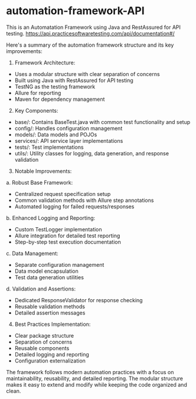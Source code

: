 # automation-framework-API
 This is an Automatation Framework using Java and RestAssured for API testing.
 https://api.practicesoftwaretesting.com/api/documentation#/

 Here's a summary of the automation framework structure and its key improvements:

1. Framework Architecture:
 - Uses a modular structure with clear separation of concerns
 - Built using Java with RestAssured for API testing
 - TestNG as the testing framework
 - Allure for reporting
 - Maven for dependency management

2. Key Components:
 - base/: Contains BaseTest.java with common test functionality and setup
 - config/: Handles configuration management
 - models/: Data models and POJOs
 - services/: API service layer implementations
 - tests/: Test implementations
 - utils/: Utility classes for logging, data generation, and response validation

3. Notable Improvements:
   
 a. Robust Base Framework:
  - Centralized request specification setup
  - Common validation methods with Allure step annotations
  - Automated logging for failed requests/responses
    
 b. Enhanced Logging and Reporting:
  - Custom TestLogger implementation
  - Allure integration for detailed test reporting
  - Step-by-step test execution documentation
    
 c. Data Management:
  - Separate configuration management
  - Data model encapsulation
  - Test data generation utilities
    
 d. Validation and Assertions:
  - Dedicated ResponseValidator for response checking
  - Reusable validation methods
  - Detailed assertion messages

4. Best Practices Implementation:
- Clear package structure
- Separation of concerns
- Reusable components
- Detailed logging and reporting
- Configuration externalization

The framework follows modern automation practices with a focus on maintainability, reusability, and detailed reporting. The modular structure makes it easy to extend and modify while keeping the code organized and clean.
